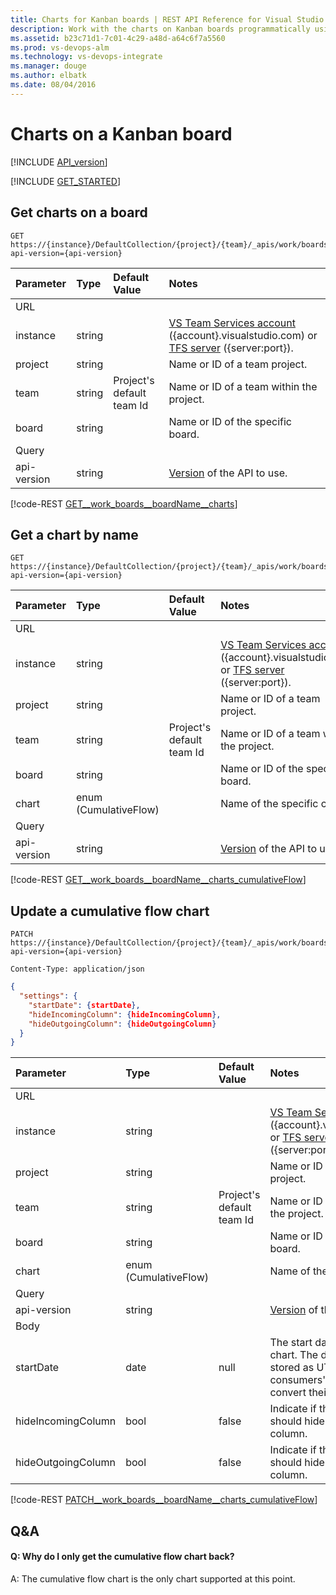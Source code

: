 ```yaml
---
title: Charts for Kanban boards | REST API Reference for Visual Studio Team Services and Team Foundation Server
description: Work with the charts on Kanban boards programmatically using the REST APIs for Visual Studio Team Services and Team Foundation Server. 
ms.assetid: b23c71d1-7c01-4c29-a48d-a64c6f7a5560
ms.prod: vs-devops-alm
ms.technology: vs-devops-integrate
ms.manager: douge
ms.author: elbatk
ms.date: 08/04/2016
---
```


# Charts on a Kanban board
[!INCLUDE [API_version](../_data/version2-preview1.md)]

[!INCLUDE [GET_STARTED](../_data/get-started.md)]

## Get charts on a board 
<a name="getchartsonaboard" />

```no-highlight
GET https://{instance}/DefaultCollection/{project}/{team}/_apis/work/boards/{board}/charts?api-version={api-version}
```

| Parameter | Type    |Default Value | Notes	
|:----------|:--------|:------------ |:------------------------------
| URL
| instance  | string  | | [VS Team Services account](/integrate/get-started/rest/basics.md#vs-team-services) ({account}.visualstudio.com) or [TFS server](/integrate/get-started/rest/basics.md#tfs) ({server:port}).
| project   | string  | | Name or ID of a team project.
| team	    | string  | Project's default team Id| Name or ID of a team within the project.
| board	| string  || Name or ID of the specific board.
| Query
| api-version | string  || [Version](../../get-started/rest/basics.md#versions) of the API to use.

[!code-REST [GET__work_boards__boardName__charts](./_data/charts/GET__work_boards__boardName__charts.json)]

## Get a chart by name
<a name="getachartbyname" />

```no-highlight
GET https://{instance}/DefaultCollection/{project}/{team}/_apis/work/boards/{board}/charts/{chart}?api-version={api-version}
```

| Parameter | Type    |Default Value | Notes	
|:----------|:--------|:------------ |:------------------------------
| URL
| instance  | string  | | [VS Team Services account](/integrate/get-started/rest/basics.md#vs-team-services) ({account}.visualstudio.com) or [TFS server](/integrate/get-started/rest/basics.md#tfs) ({server:port}).
| project   | string  | | Name or ID of a team project.
| team	    | string  | Project's default team Id| Name or ID of a team within the project.
| board	| string  || Name or ID of the specific board.
| chart| enum (CumulativeFlow)|| Name of the specific chart.
| Query
| api-version | string  || [Version](../../get-started/rest/basics.md#versions) of the API to use.


[!code-REST [GET__work_boards__boardName__charts_cumulativeFlow](./_data/charts/GET__work_boards__boardName__charts_cumulativeFlow.json)]

## Update a cumulative flow chart
<a name="updateacumulativeflowchart" />

```no-highlight
PATCH https://{instance}/DefaultCollection/{project}/{team}/_apis/work/boards/{board}/charts/CumulativeFlow?api-version={api-version}
```
```http
Content-Type: application/json
```
```json
{
  "settings": {
    "startDate": {startDate},
    "hideIncomingColumn": {hideIncomingColumn},
    "hideOutgoingColumn": {hideOutgoingColumn}
  }
}
```

| Parameter | Type    |Default Value | Notes	
|:----------|:--------|:--------|:------------------------------
| URL
| instance  | string  |   | [VS Team Services account](/integrate/get-started/rest/basics.md#vs-team-services) ({account}.visualstudio.com) or [TFS server](/integrate/get-started/rest/basics.md#tfs) ({server:port}).
| project   | string  |  | Name or ID of a team project.
| team	    | string  | Project's default team Id| Name or ID of a team within the project.
| board	| string  |  | Name or ID of the specific board.
| chart| enum (CumulativeFlow)| | Name of the specific chart.
| Query
| api-version | string  |  |[Version](../../get-started/rest/basics.md#versions) of the API to use.
| Body
| startDate	| date | null  |The start date of the CFD chart. The date will be stored as UTC, it is the consumers' responsibility to convert their date to UTC.
| hideIncomingColumn	| bool	| false | Indicate if the CFD chart should hide the incoming column.
| hideOutgoingColumn	| bool	| false | Indicate if the CFD chart should hide the outgoing column.

[!code-REST [PATCH__work_boards__boardName__charts_cumulativeFlow](./_data/charts/PATCH__work_boards__boardName__charts_cumulativeFlow.json)]


## Q&A

<!-- BEGINSECTION class="md-qanda" -->

#### Q: Why do I only get the cumulative flow chart back?

A: The cumulative flow chart is the only chart supported at this point.

<!-- ENDSECTION --> 


